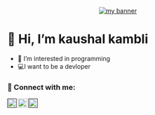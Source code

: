 <p align="center" background="white">
  <a href="https://www.yushi.dev/" target="_blank" rel="noreferrer"><img src="http://logos.textgiraffe.com/logos/logo-name/Kaushal-designstyle-boots-m.png" alt="my banner"></a>
</p>

# 👋 Hi, I’m kaushal kambli
* 👀 I’m interested in programming
* 💻I want to be a devloper 

                                                                                                               
### 🤝 Connect with me:                                                                                                               
<a href=""><img align="left" src="https://raw.githubusercontent.com/yushi1007/yushi1007/main/images/linkedin.svg" alt="kaushal kambli | LinkedIn" width="21px"/></a>
<a href="https://www.instagram.com/kaushal.2704/"><img align="left" src="https://raw.githubusercontent.com/yushi1007/yushi1007/main/images/instagram.svg" alt="kaushal kambli | Instagram" width="21px"/></a>
<a href=""><img align="left" src="https://upload.wikimedia.org/wikipedia/commons/thumb/4/4f/Twitter-logo.svg/800px-Twitter-logo.svg.png" alt="kaushal kambli|twitter" width="21px"/></a>
